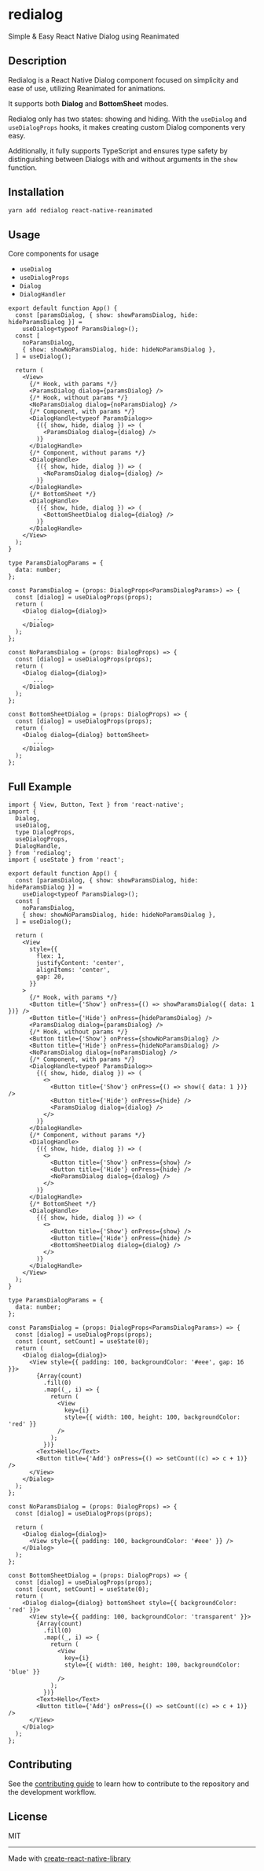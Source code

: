# redialog

Simple & Easy React Native Dialog using Reanimated

## Description

Redialog is a React Native Dialog component focused on simplicity and ease of use, utilizing Reanimated for animations.

It supports both **Dialog** and **BottomSheet** modes.

Redialog only has two states: showing and hiding. With the `useDialog` and `useDialogProps` hooks, it makes creating custom Dialog components very easy.

Additionally, it fully supports TypeScript and ensures type safety by distinguishing between Dialogs with and without arguments in the `show` function.

## Installation

```sh
yarn add redialog react-native-reanimated
```

## Usage

Core components for usage

- `useDialog`
- `useDialogProps`
- `Dialog`
- `DialogHandler`

```tsx
export default function App() {
  const [paramsDialog, { show: showParamsDialog, hide: hideParamsDialog }] =
    useDialog<typeof ParamsDialog>();
  const [
    noParamsDialog,
    { show: showNoParamsDialog, hide: hideNoParamsDialog },
  ] = useDialog();

  return (
    <View>
      {/* Hook, with params */}
      <ParamsDialog dialog={paramsDialog} />
      {/* Hook, without params */}
      <NoParamsDialog dialog={noParamsDialog} />
      {/* Component, with params */}
      <DialogHandle<typeof ParamsDialog>>
        {({ show, hide, dialog }) => (
          <ParamsDialog dialog={dialog} />
        )}
      </DialogHandle>
      {/* Component, without params */}
      <DialogHandle>
        {({ show, hide, dialog }) => (
          <NoParamsDialog dialog={dialog} />
        )}
      </DialogHandle>
      {/* BottomSheet */}
      <DialogHandle>
        {({ show, hide, dialog }) => (
          <BottomSheetDialog dialog={dialog} />
        )}
      </DialogHandle>
    </View>
  );
}

type ParamsDialogParams = {
  data: number;
};

const ParamsDialog = (props: DialogProps<ParamsDialogParams>) => {
  const [dialog] = useDialogProps(props);
  return (
    <Dialog dialog={dialog}>
       ...
    </Dialog>
  );
};

const NoParamsDialog = (props: DialogProps) => {
  const [dialog] = useDialogProps(props);
  return (
    <Dialog dialog={dialog}>
       ...
    </Dialog>
  );
};

const BottomSheetDialog = (props: DialogProps) => {
  const [dialog] = useDialogProps(props);
  return (
    <Dialog dialog={dialog} bottomSheet>
       ...
    </Dialog>
  );
};

```

## Full Example

```tsx
import { View, Button, Text } from 'react-native';
import {
  Dialog,
  useDialog,
  type DialogProps,
  useDialogProps,
  DialogHandle,
} from 'redialog';
import { useState } from 'react';

export default function App() {
  const [paramsDialog, { show: showParamsDialog, hide: hideParamsDialog }] =
    useDialog<typeof ParamsDialog>();
  const [
    noParamsDialog,
    { show: showNoParamsDialog, hide: hideNoParamsDialog },
  ] = useDialog();

  return (
    <View
      style={{
        flex: 1,
        justifyContent: 'center',
        alignItems: 'center',
        gap: 20,
      }}
    >
      {/* Hook, with params */}
      <Button title={'Show'} onPress={() => showParamsDialog({ data: 1 })} />
      <Button title={'Hide'} onPress={hideParamsDialog} />
      <ParamsDialog dialog={paramsDialog} />
      {/* Hook, without params */}
      <Button title={'Show'} onPress={showNoParamsDialog} />
      <Button title={'Hide'} onPress={hideNoParamsDialog} />
      <NoParamsDialog dialog={noParamsDialog} />
      {/* Component, with params */}
      <DialogHandle<typeof ParamsDialog>>
        {({ show, hide, dialog }) => (
          <>
            <Button title={'Show'} onPress={() => show({ data: 1 })} />
            <Button title={'Hide'} onPress={hide} />
            <ParamsDialog dialog={dialog} />
          </>
        )}
      </DialogHandle>
      {/* Component, without params */}
      <DialogHandle>
        {({ show, hide, dialog }) => (
          <>
            <Button title={'Show'} onPress={show} />
            <Button title={'Hide'} onPress={hide} />
            <NoParamsDialog dialog={dialog} />
          </>
        )}
      </DialogHandle>
      {/* BottomSheet */}
      <DialogHandle>
        {({ show, hide, dialog }) => (
          <>
            <Button title={'Show'} onPress={show} />
            <Button title={'Hide'} onPress={hide} />
            <BottomSheetDialog dialog={dialog} />
          </>
        )}
      </DialogHandle>
    </View>
  );
}

type ParamsDialogParams = {
  data: number;
};

const ParamsDialog = (props: DialogProps<ParamsDialogParams>) => {
  const [dialog] = useDialogProps(props);
  const [count, setCount] = useState(0);
  return (
    <Dialog dialog={dialog}>
      <View style={{ padding: 100, backgroundColor: '#eee', gap: 16 }}>
        {Array(count)
          .fill(0)
          .map((_, i) => {
            return (
              <View
                key={i}
                style={{ width: 100, height: 100, backgroundColor: 'red' }}
              />
            );
          })}
        <Text>Hello</Text>
        <Button title={'Add'} onPress={() => setCount((c) => c + 1)} />
      </View>
    </Dialog>
  );
};

const NoParamsDialog = (props: DialogProps) => {
  const [dialog] = useDialogProps(props);

  return (
    <Dialog dialog={dialog}>
      <View style={{ padding: 100, backgroundColor: '#eee' }} />
    </Dialog>
  );
};

const BottomSheetDialog = (props: DialogProps) => {
  const [dialog] = useDialogProps(props);
  const [count, setCount] = useState(0);
  return (
    <Dialog dialog={dialog} bottomSheet style={{ backgroundColor: 'red' }}>
      <View style={{ padding: 100, backgroundColor: 'transparent' }}>
        {Array(count)
          .fill(0)
          .map((_, i) => {
            return (
              <View
                key={i}
                style={{ width: 100, height: 100, backgroundColor: 'blue' }}
              />
            );
          })}
        <Text>Hello</Text>
        <Button title={'Add'} onPress={() => setCount((c) => c + 1)} />
      </View>
    </Dialog>
  );
};

```

## Contributing

See the [contributing guide](CONTRIBUTING.md) to learn how to contribute to the repository and the development workflow.

## License

MIT

---

Made with [create-react-native-library](https://github.com/callstack/react-native-builder-bob)
